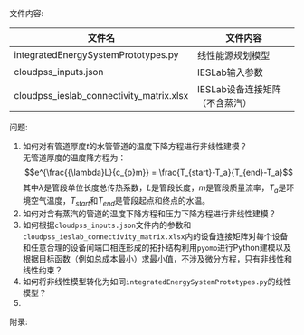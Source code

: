 文件内容:

|  文件名                                  |  文件内容                      |
|------------------------------------------|-------------------------------|
| integratedEnergySystemPrototypes.py      | 线性能源规划模型               |
| cloudpss_inputs.json                     |  IESLab输入参数               |
| cloudpss_ieslab_connectivity_matrix.xlsx | IESLab设备连接矩阵（不含蒸汽） |

问题:

1. 如何对有管道厚度$t$的水管管道的温度下降方程进行非线性建模？<br>无管道厚度的温度降方程为：$$e^{\frac{{\lambda}L}{c_{p}m}} = \frac{T_{start}-T_a}{T_{end}-T_a}$$
其中$\lambda$是管段单位长度总传热系数，$L$是管段长度，$m$是管段质量流率，$T_a$是环境空气温度，$T_{start}$和$T_{end}$是管段起点和终点的水温。
2. 如何对含有蒸汽的管道的温度下降方程和压力下降方程进行非线性建模？
3. 如何根据`cloudpss_inputs.json`文件内的参数和`cloudpss_ieslab_connectivity_matrix.xlsx`内的设备连接矩阵对每个设备和任意合理的设备间端口相连形成的拓扑结构利用`pyomo`进行Python建模以及根据目标函数（例如总成本最小）求最小值，不涉及微分方程，只有非线性和线性约束？
4. 如何将非线性模型转化为如同`integratedEnergySystemPrototypes.py`的线性模型？
5. 
附录:

